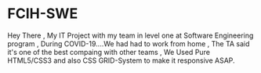 # FCIH-SWE
Hey There , My IT Project with my team in level one at Software Engineering program , During COVID-19....We had had to work from home , The TA said it's one of the best compaing with other teams , We Used Pure HTML5/CSS3 and also CSS GRID-System to make it responsive ASAP.
